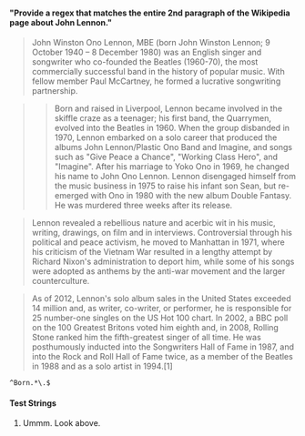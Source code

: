 #### "Provide a regex that matches the entire 2nd paragraph of the Wikipedia page about John Lennon."

> John Winston Ono Lennon, MBE (born John Winston Lennon; 9 October 1940 – 8 December 1980) was an English singer and songwriter who co-founded the Beatles (1960-70), the most commercially successful band in the history of popular music. With fellow member Paul McCartney, he formed a lucrative songwriting partnership.

>>Born and raised in Liverpool, Lennon became involved in the skiffle craze as a teenager; his first band, the Quarrymen, evolved into the Beatles in 1960. When the group disbanded in 1970, Lennon embarked on a solo career that produced the albums John Lennon/Plastic Ono Band and Imagine, and songs such as "Give Peace a Chance", "Working Class Hero", and "Imagine". After his marriage to Yoko Ono in 1969, he changed his name to John Ono Lennon. Lennon disengaged himself from the music business in 1975 to raise his infant son Sean, but re-emerged with Ono in 1980 with the new album Double Fantasy. He was murdered three weeks after its release.

> Lennon revealed a rebellious nature and acerbic wit in his music, writing, drawings, on film and in interviews. Controversial through his political and peace activism, he moved to Manhattan in 1971, where his criticism of the Vietnam War resulted in a lengthy attempt by Richard Nixon's administration to deport him, while some of his songs were adopted as anthems by the anti-war movement and the larger counterculture.

> As of 2012, Lennon's solo album sales in the United States exceeded 14 million and, as writer, co-writer, or performer, he is responsible for 25 number-one singles on the US Hot 100 chart. In 2002, a BBC poll on the 100 Greatest Britons voted him eighth and, in 2008, Rolling Stone ranked him the fifth-greatest singer of all time. He was posthumously inducted into the Songwriters Hall of Fame in 1987, and into the Rock and Roll Hall of Fame twice, as a member of the Beatles in 1988 and as a solo artist in 1994.[1]

`^Born.*\.$`

#### Test Strings
1. Ummm. Look above.
